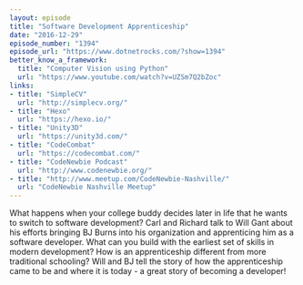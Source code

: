 ```yaml
---
layout: episode
title: "Software Development Apprenticeship"
date: "2016-12-29"
episode_number: "1394"
episode_url: "https://www.dotnetrocks.com/?show=1394"
better_know_a_framework:
  title: "Computer Vision using Python"
  url: "https://www.youtube.com/watch?v=UZSm7Q2bZoc"
links:
- title: "SimpleCV"
  url: "http://simplecv.org/"
- title: "Hexo"
  url: "https://hexo.io/"
- title: "Unity3D"
  url: "https://unity3d.com/"
- title: "CodeCombat"
  url: "https://codecombat.com/"
- title: "CodeNewbie Podcast"
  url: "http://www.codenewbie.org/"
- title: "http://www.meetup.com/CodeNewbie-Nashville/"
  url: "CodeNewbie Nashville Meetup"
---
```


What happens when your college buddy decides later in life that he wants to switch to software development? Carl and Richard talk to Will Gant about his efforts bringing BJ Burns into his organization and apprenticing him as a software developer. What can you build with the earliest set of skills in modern development? How is an apprenticeship different from more traditional schooling? Will and BJ tell the story of how the apprenticeship came to be and where it is today - a great story of becoming a developer!
